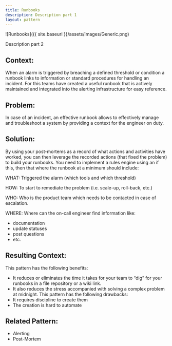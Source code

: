 ```yaml
---
title: Runbooks
description: Description part 1
layout: pattern
---
```


![Runbooks]({{ site.baseurl }}/assets/images/Generic.png)

Description part 2

## Context:
When an alarm is triggered by breaching a defined threshold or condition a runbook links to information or standard procedures for handling an incident. For this teams have created a useful runbook that is actively maintained and integrated into the alerting infrastructure for easy reference.
## Problem:
In case of an incident, an effective runbook allows to effectively manage and troubleshoot a system by providing a context for the engineer on duty.
## Solution:
By using your post-mortems as a record of what actions and activities have worked, you can then leverage the recorded actions (that fixed the problem) to build your runbooks. You need to implement a rules engine using an if this, then that where the runbook at a minimum should include:

WHAT: Triggered the alarm (which tools and which threshold)

HOW: To start to remediate the problem (i.e. scale-up, roll-back, etc.)

WHO: Who is the product team which needs to be contacted in case of escalation.

WHERE: Where can the on-call engineer find information like:
* documentation
* update statuses
* post questions
* etc.
## Resulting Context:
This pattern has the following benefits:
* It reduces or eliminates the time it takes for your team to “dig” for your runbooks in a file repository or a wiki link. 
* It also reduces the stress accompanied with solving a complex problem at midnight.
This pattern has the following drawbacks:
* It requires discipline to create them
* The creation is hard to automate
## Related Pattern:
* Alerting
* Post-Mortem
